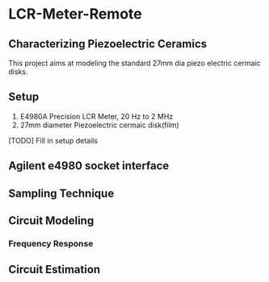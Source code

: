 # LCR-Meter-Remote
## Characterizing Piezoelectric Ceramics

This project aims at modeling the standard 27mm dia piezo electric cermaic disks.

## Setup
1. E4980A Precision LCR Meter, 20 Hz to 2 MHz
2. 27mm diameter Piezoelectric cermaic disk(film)

[TODO] Fill in setup details

## Agilent e4980 socket interface

## Sampling Technique

## Circuit Modeling
### Frequency Response

## Circuit Estimation

